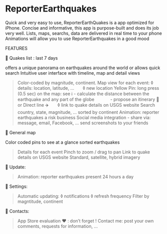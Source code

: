 # ReporterEarthquakes

Quick and very easy to use, ReporterEarthQuakes is a app optimized for iPhone.
Concise and informative, this app is purpose-built and does its job very well. 
Lists, maps, searchs, data are delivered in real time to your phone
Animations will allow you to use ReporterEarthquakes in a good mood

FEATURES

🔴 Quakes list : last 7 days

offers a unique panorama on earthquakes around the world or allows quick search
Intuitive user interface with timeline, map and detail views
 
> Color-coded by magnitude, continent.
> Map view for each event: 
       ◊ details: location, latitude, …
       ◊ new location Yellow Pin: long press (0.5 sec) on the map: see ℹ️
             - calculate the distance between the earthquake and any part of the globe
             - propose an itinerary 🚕 or Direct line ✈️
       ◊ link to quake details on USGS website
> Search country, state, magnitude, … sorted by continent
> Animation: reporter earthquakes a risk business
> Social media integration - share via: message, email, Facebook, … send screenshots to your friends


🔴 General map

Color coded pins to see at a glance sorted earthquakes

> Details for each event
> Pinch to zoom / drag to pan
> Link to quake details on USGS website
> Standard, satellite, hybrid imagery

🔴 Update: 

> Animation: reporter earthquakes present 24 hours a day

🔴 Settings:

> Automatic updating:
          ◊ notifications
          ◊ refresh frequency
> Filter by magntitude, continent

🔴 Contacts:

> App  Store evaluation ❤︎ : don’t forget !
> Contact me: post your own comments, requests for information, …
           


